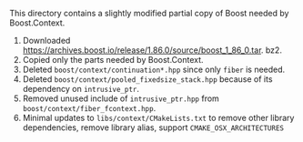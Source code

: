 This directory contains a slightly modified partial copy of Boost needed by Boost.Context.

1. Downloaded https://archives.boost.io/release/1.86.0/source/boost_1_86_0.tar.
bz2.
2. Copied only the parts needed by Boost.Context.
3. Deleted `boost/context/continuation*.hpp` since only `fiber` is needed.
4. Deleted `boost/context/pooled_fixedsize_stack.hpp` because of its 
   dependency on `intrusive_ptr`.
5. Removed unused include of `intrusive_ptr.hpp` from 
   `boost/context/fiber_fcontext.hpp`.
6. Minimal updates to `libs/context/CMakeLists.txt` to remove other library 
   dependencies, remove library alias, support `CMAKE_OSX_ARCHITECTURES`
